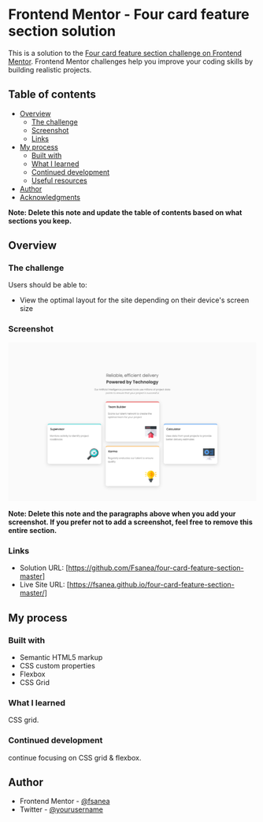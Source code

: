 # Frontend Mentor - Four card feature section solution

This is a solution to the [Four card feature section challenge on Frontend Mentor](https://www.frontendmentor.io/challenges/four-card-feature-section-weK1eFYK). Frontend Mentor challenges help you improve your coding skills by building realistic projects. 

## Table of contents

- [Overview](#overview)
  - [The challenge](#the-challenge)
  - [Screenshot](#screenshot)
  - [Links](#links)
- [My process](#my-process)
  - [Built with](#built-with)
  - [What I learned](#what-i-learned)
  - [Continued development](#continued-development)
  - [Useful resources](#useful-resources)
- [Author](#author)
- [Acknowledgments](#acknowledgments)

**Note: Delete this note and update the table of contents based on what sections you keep.**

## Overview

### The challenge

Users should be able to:

- View the optimal layout for the site depending on their device's screen size

### Screenshot

![](./screenshot.png)

**Note: Delete this note and the paragraphs above when you add your screenshot. If you prefer not to add a screenshot, feel free to remove this entire section.**

### Links

- Solution URL: [https://github.com/Fsanea/four-card-feature-section-master] 
- Live Site URL: [https://fsanea.github.io/four-card-feature-section-master/]


## My process

### Built with

- Semantic HTML5 markup
- CSS custom properties
- Flexbox
- CSS Grid



### What I learned

CSS grid. 


### Continued development
 continue focusing on CSS grid & flexbox. 


## Author


- Frontend Mentor - [@fsanea](https://www.frontendmentor.io/profile/fsanea)
- Twitter - [@yourusername](https://www.twitter.com/fsanea)



